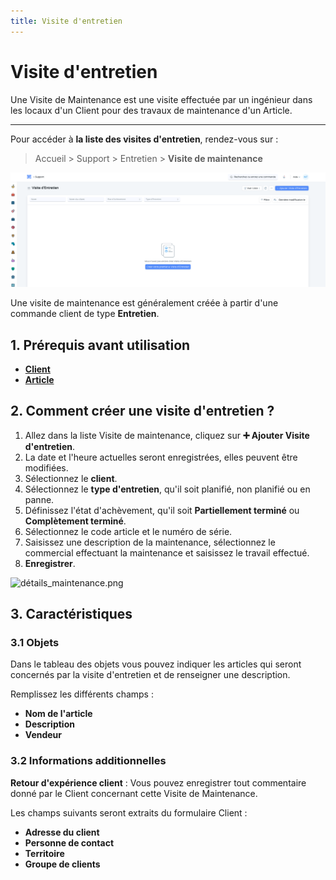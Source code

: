 ```yaml
---
title: Visite d'entretien
---
```


# Visite d'entretien

Une Visite de Maintenance est une visite effectuée par un ingénieur dans les locaux d'un Client pour des travaux de maintenance d'un Article.

---

Pour accéder à **la liste des visites d'entretien**, rendez-vous sur :

> Accueil > Support > Entretien > **Visite de maintenance**

![liste_maintenance.png](/content/support/maintenance-visit/liste_maintenance.png)

Une visite de maintenance est généralement créée à partir d'une commande client de type **Entretien**.

## 1. Prérequis avant utilisation

- **[Client](/dokos/parametrage/clients)**
- **[Article](/dokos/parametrage/articles)**

## 2. Comment créer une visite d'entretien ?

1. Allez dans la liste Visite de maintenance, cliquez sur **:heavy_plus_sign: Ajouter Visite d'entretien**.
2. La date et l'heure actuelles seront enregistrées, elles peuvent être modifiées.
3. Sélectionnez le **client**.
4. Sélectionnez le **type d'entretien**, qu'il soit planifié, non planifié ou en panne.
5. Définissez l'état d'achèvement, qu'il soit **Partiellement terminé** ou **Complètement terminé**.
6. Sélectionnez le code article et le numéro de série.
7. Saisissez une description de la maintenance, sélectionnez le commercial effectuant la maintenance et saisissez le travail effectué.
8. **Enregistrer**.

![détails_maintenance.png](/content/support/maintenance-visit/détails_maintenance.png)

## 3. Caractéristiques

### 3.1 Objets

Dans le tableau des objets vous pouvez indiquer les articles qui seront concernés par la visite d'entretien et de renseigner une description.

Remplissez les différents champs :

- **Nom de l'article**
- **Description**
- **Vendeur**

### 3.2 Informations additionnelles

**Retour d'expérience client** : Vous pouvez enregistrer tout commentaire donné par le Client concernant cette Visite de Maintenance.

Les champs suivants seront extraits du formulaire Client :

- **Adresse du client**
- **Personne de contact**
- **Territoire**
- **Groupe de clients**


